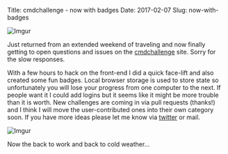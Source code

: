 Title: cmdchallenge - now with badges
Date: 2017-02-07
Slug: now-with-badges

![Imgur](http://i.imgur.com/hHDsAS4h.png)


Just returned from an extended weekend of traveling and now finally getting to
open questions and issues on the [cmdchallenge](https://cmdchallenge.com) site. Sorry
for the slow responses.

With a few hours to hack on the front-end I did a quick face-lift and also created some fun badges.
Local browser storage is used to store state so unfortunately you will lose your progress from one
computer to the next. If people want it I could add logins but it seems like it might be more trouble
than it is worth.  New challenges are coming in via pull requests (thanks!) and I think I will move
the user-contributed ones into their own category soon. If you have more ideas please let me know
via [twitter](https://twitter.com/thecmdchallenge) or mail.

![Imgur](http://i.imgur.com/KpNPaoIm.jpg)

Now the back to work and back to cold weather...
